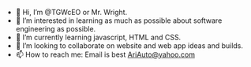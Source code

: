 - 👋 Hi, I’m @TGWcEO or Mr. Wright.
- 👀 I’m interested in learning as much as possible about software engineering as possible.
- 🌱 I’m currently learning javascript, HTML and CSS.
- 💞️ I’m looking to collaborate on website and web app ideas and builds.
- 📫 How to reach me: Email is best AriAuto@yahoo.com

<!---
TGWcEO/TGWcEO is a ✨ special ✨ repository because its `README.md` (this file) appears on your GitHub profile.
You can click the Preview link to take a look at your changes.
--->
